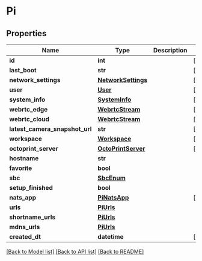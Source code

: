 # Pi


## Properties
Name | Type | Description | Notes
------------ | ------------- | ------------- | -------------
**id** | **int** |  | [readonly] 
**last_boot** | **str** |  | [readonly] 
**network_settings** | [**NetworkSettings**](NetworkSettings.md) |  | [readonly] 
**user** | [**User**](User.md) |  | [readonly] 
**system_info** | [**SystemInfo**](SystemInfo.md) |  | [readonly] 
**webrtc_edge** | [**WebrtcStream**](WebrtcStream.md) |  | [readonly] 
**webrtc_cloud** | [**WebrtcStream**](WebrtcStream.md) |  | [readonly] 
**latest_camera_snapshot_url** | **str** |  | [readonly] 
**workspace** | [**Workspace**](Workspace.md) |  | [readonly] 
**octoprint_server** | [**OctoPrintServer**](OctoPrintServer.md) |  | [readonly] 
**hostname** | **str** |  | 
**favorite** | **bool** |  | 
**sbc** | [**SbcEnum**](SbcEnum.md) |  | 
**setup_finished** | **bool** |  | 
**nats_app** | [**PiNatsApp**](PiNatsApp.md) |  | [readonly] 
**urls** | [**PiUrls**](PiUrls.md) |  | 
**shortname_urls** | [**PiUrls**](PiUrls.md) |  | 
**mdns_urls** | [**PiUrls**](PiUrls.md) |  | 
**created_dt** | **datetime** |  | [readonly] 

[[Back to Model list]](../README.md#documentation-for-models) [[Back to API list]](../README.md#documentation-for-api-endpoints) [[Back to README]](../README.md)


